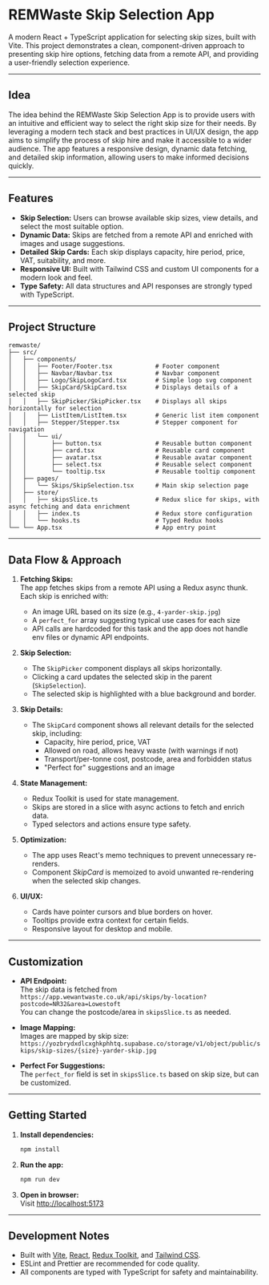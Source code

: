 # REMWaste Skip Selection App

A modern React + TypeScript application for selecting skip sizes, built with Vite. This project demonstrates a clean, component-driven approach to presenting skip hire options, fetching data from a remote API, and providing a user-friendly selection experience.

---

## Idea

The idea behind the REMWaste Skip Selection App is to provide users with an intuitive and efficient way to select the right skip size for their needs. By leveraging a modern tech stack and best practices in UI/UX design, the app aims to simplify the process of skip hire and make it accessible to a wider audience.
The app features a responsive design, dynamic data fetching, and detailed skip information, allowing users to make informed decisions quickly.

---

## Features

- **Skip Selection:** Users can browse available skip sizes, view details, and select the most suitable option.
- **Dynamic Data:** Skips are fetched from a remote API and enriched with images and usage suggestions.
- **Detailed Skip Cards:** Each skip displays capacity, hire period, price, VAT, suitability, and more.
- **Responsive UI:** Built with Tailwind CSS and custom UI components for a modern look and feel.
- **Type Safety:** All data structures and API responses are strongly typed with TypeScript.

---

## Project Structure

```
remwaste/
├── src/
│   ├── components/
│   │   ├── Footer/Footer.tsx            # Footer component
│   │   ├── Navbar/Navbar.tsx            # Navbar component
│   │   ├── Logo/SkipLogoCard.tsx        # Simple logo svg component
│   │   ├── SkipCard/SkipCard.tsx        # Displays details of a selected skip
│   │   ├── SkipPicker/SkipPicker.tsx    # Displays all skips horizontally for selection
│   │   ├── ListItem/ListItem.tsx        # Generic list item component
│   │   ├── Stepper/Stepper.tsx          # Stepper component for navigation
│   │   └── ui/
│   │       ├── button.tsx               # Reusable button component
│   │       ├── card.tsx                 # Reusable card component
│   │       ├── avatar.tsx               # Reusable avatar component
│   │       ├── select.tsx               # Reusable select component
│   │       └── tooltip.tsx              # Reusable tooltip component
│   ├── pages/
│   │   └── Skips/SkipSelection.tsx      # Main skip selection page
│   ├── store/
│   │   ├── skipsSlice.ts                # Redux slice for skips, with async fetching and data enrichment
│   │   ├── index.ts                     # Redux store configuration
│   │   └── hooks.ts                     # Typed Redux hooks
└── └── App.tsx                          # App entry point
```

---

## Data Flow & Approach

1. **Fetching Skips:**  
   The app fetches skips from a remote API using a Redux async thunk. Each skip is enriched with:

   - An image URL based on its size (e.g., `4-yarder-skip.jpg`)
   - A `perfect_for` array suggesting typical use cases for each size
   - API calls are hardcoded for this task and the app does not handle env files or dynamic API endpoints.

2. **Skip Selection:**

   - The `SkipPicker` component displays all skips horizontally.
   - Clicking a card updates the selected skip in the parent (`SkipSelection`).
   - The selected skip is highlighted with a blue background and border.

3. **Skip Details:**

   - The `SkipCard` component shows all relevant details for the selected skip, including:
     - Capacity, hire period, price, VAT
     - Allowed on road, allows heavy waste (with warnings if not)
     - Transport/per-tonne cost, postcode, area and forbidden status
     - "Perfect for" suggestions and an image

4. **State Management:**
   - Redux Toolkit is used for state management.
   - Skips are stored in a slice with async actions to fetch and enrich data.
   - Typed selectors and actions ensure type safety.

5. **Optimization:**
   - The app uses React's memo techniques to prevent unnecessary re-renders.
   - Component *SkipCard* is memoized to avoid unwanted re-rendering when the selected skip changes.

6. **UI/UX:**
   - Cards have pointer cursors and blue borders on hover.
   - Tooltips provide extra context for certain fields.
   - Responsive layout for desktop and mobile.

---

## Customization

- **API Endpoint:**  
  The skip data is fetched from  
  `https://app.wewantwaste.co.uk/api/skips/by-location?postcode=NR32&area=Lowestoft`  
  You can change the postcode/area in `skipsSlice.ts` as needed.

- **Image Mapping:**  
  Images are mapped by skip size:  
  `https://yozbrydxdlcxghkphhtq.supabase.co/storage/v1/object/public/skips/skip-sizes/{size}-yarder-skip.jpg`

- **Perfect For Suggestions:**  
  The `perfect_for` field is set in `skipsSlice.ts` based on skip size, but can be customized.

---

## Getting Started

1. **Install dependencies:**

   ```sh
   npm install
   ```

2. **Run the app:**

   ```sh
   npm run dev
   ```

3. **Open in browser:**  
   Visit [http://localhost:5173](http://localhost:5173)

---

## Development Notes

- Built with [Vite](https://vitejs.dev/), [React](https://react.dev/), [Redux Toolkit](https://redux-toolkit.js.org/), and [Tailwind CSS](https://tailwindcss.com/).
- ESLint and Prettier are recommended for code quality.
- All components are typed with TypeScript for safety and maintainability.
